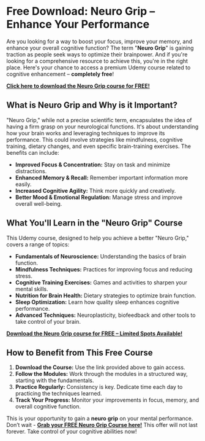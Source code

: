 # Free Download: Neuro Grip – Enhance Your Performance

Are you looking for a way to boost your focus, improve your memory, and enhance your overall cognitive function? The term "**Neuro Grip**" is gaining traction as people seek ways to optimize their brainpower. And if you're looking for a comprehensive resource to achieve this, you're in the right place. Here's your chance to access a premium Udemy course related to cognitive enhancement – **completely free**!

[**Click here to download the Neuro Grip course for FREE!**](https://udemywork.com/neuro-grip)

## What is Neuro Grip and Why is it Important?

"Neuro Grip," while not a precise scientific term, encapsulates the idea of having a firm grasp on your neurological functions. It's about understanding how your brain works and leveraging techniques to improve its performance. This could involve strategies like mindfulness, cognitive training, dietary changes, and even specific brain-training exercises. The benefits can include:

*   **Improved Focus & Concentration:** Stay on task and minimize distractions.
*   **Enhanced Memory & Recall:** Remember important information more easily.
*   **Increased Cognitive Agility:** Think more quickly and creatively.
*   **Better Mood & Emotional Regulation:** Manage stress and improve overall well-being.

## What You'll Learn in the "Neuro Grip" Course

This Udemy course, designed to help you achieve a better "Neuro Grip," covers a range of topics:

*   **Fundamentals of Neuroscience:** Understanding the basics of brain function.
*   **Mindfulness Techniques:** Practices for improving focus and reducing stress.
*   **Cognitive Training Exercises:** Games and activities to sharpen your mental skills.
*   **Nutrition for Brain Health:** Dietary strategies to optimize brain function.
*   **Sleep Optimization:** Learn how quality sleep enhances cognitive performance.
*   **Advanced Techniques:** Neuroplasticity, biofeedback and other tools to take control of your brain.

[**Download the Neuro Grip course for FREE – Limited Spots Available!**](https://udemywork.com/neuro-grip)

## How to Benefit from This Free Course

1.  **Download the Course:** Use the link provided above to gain access.
2.  **Follow the Modules:** Work through the modules in a structured way, starting with the fundamentals.
3.  **Practice Regularly:** Consistency is key. Dedicate time each day to practicing the techniques learned.
4.  **Track Your Progress:** Monitor your improvements in focus, memory, and overall cognitive function.

This is your opportunity to gain a **neuro grip** on your mental performance. Don’t wait - **[Grab your FREE Neuro Grip Course here!](https://udemywork.com/neuro-grip)** This offer will not last forever. Take control of your cognitive abilities now!
